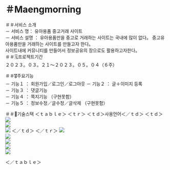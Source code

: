 # ＃Maengmorning 

＃＃서비스 소개  
－ 서비스 명： 유아용품 중고거래 사이트  
－ 서비스 설명 ： 유아용품만을 중고로 거래하는 사이트는 국내에 많이 없다。 중고유아용품만을 거래하는 사이트를 만들고자 한다。  
                사이트내에 커뮤니티를 만들어서 정보공유의 장으로도 활용하고자한다。   
 ＃＃🗓️프로젝트기간  
 ２０２３。０３。２１～２０２３。０５。０４（６주）
   
 ＃＃🎖️주요기능  
 － 기능１ ： 회원가입／로그인／로그아웃
 － 기능２ ： 글＋이미지 등록    
 － 기능３ ： 댓글기능  
 － 기능４ ： 쪽지기능 （구현못함）  
 － 기능５ ： 정보수정／글수정／글삭제 （구현못함）  
 
 ＃＃👾기술스택
   ＜ｔａｂｌｅ＞ 
    ＜ｔｒ＞
        ＜ｔｄ＞사용언어＜／ｔｄ＞
        ＜ｔｄ＞
   <img src="https://img.shields.io/badge/java-007396?style=for-the-badge&logo=java&logoColor=white">  
               <img src="https://img.shields.io/badge/html5-E34F26?style=for-the-badge&logo=html5&logoColor=white">  
               <img src="https://img.shields.io/badge/css-1572B6?style=for-the-badge&logo=css3&logoColor=white"> 
          ＜／ｔｄ＞ 
        ＜／ｔｒ＞
               <img src="https://img.shields.io/badge/javascript-F7DF1E?style=for-the-badge&logo=javascript&logoColor=black">   
               <img src="https://img.shields.io/badge/oracle-F80000?style=for-the-badge&logo=oracle&logoColor=white">   
               <img src="https://img.shields.io/badge/bootstrap-7952B3?style=for-the-badge&logo=bootstrap&logoColor=white">    
               <img src="https://img.shields.io/badge/apache tomcat-F8DC75?style=for-the-badge&logo=apachetomcat&logoColor=white">  
               <img src="https://img.shields.io/badge/github-181717?style=for-the-badge&logo=github&logoColor=white">
             
 ＜／ｔａｂｌｅ＞
